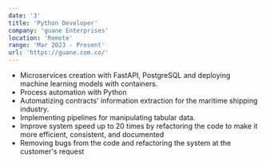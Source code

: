 ```yaml
---
date: '3'
title: 'Python Developer'
company: 'guane Enterprises'
location: 'Remote'
range: 'Mar 2023 - Present'
url: 'https://guane.com.co/'
---
```


- Microservices creation with FastAPI, PostgreSQL and deploying machine learning models with containers.
- Process automation with Python
- Automatizing contracts' information extraction for the maritime shipping industry.
- Implementing pipelines for manipulating tabular data.
- Improve system speed up to 20 times by refactoring the code to make it more efficient, consistent, and documented
- Removing bugs from the code and refactoring the system at the customer's request
